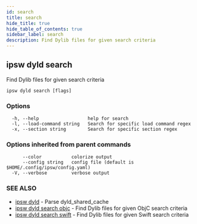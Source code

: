 ```yaml
---
id: search
title: search
hide_title: true
hide_table_of_contents: true
sidebar_label: search
description: Find Dylib files for given search criteria
---
```

## ipsw dyld search

Find Dylib files for given search criteria

```
ipsw dyld search [flags]
```

### Options

```
  -h, --help                  help for search
  -l, --load-command string   Search for specific load command regex
  -x, --section string        Search for specific section regex
```

### Options inherited from parent commands

```
      --color           colorize output
      --config string   config file (default is $HOME/.config/ipsw/config.yaml)
  -V, --verbose         verbose output
```

### SEE ALSO

* [ipsw dyld](/docs/cli/ipsw/dyld)	 - Parse dyld_shared_cache
* [ipsw dyld search objc](/docs/cli/ipsw/dyld/search/objc)	 - Find Dylib files for given ObjC search criteria
* [ipsw dyld search swift](/docs/cli/ipsw/dyld/search/swift)	 - Find Dylib files for given Swift search criteria

